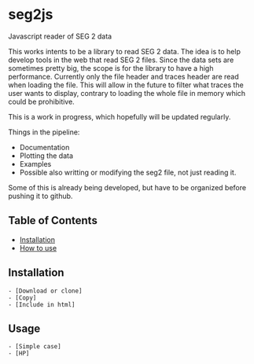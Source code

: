 # seg2js
Javascript reader of SEG 2 data

This works intents to be a library to read SEG 2 data.
The idea is to help develop tools in the web that read SEG 2 files. Since the data sets are sometimes pretty big, the scope is for the library to have a high performance.
Currently only the file header and traces header are read when loading the file. This will allow in the future to filter what traces the user wants to display, contrary to loading the whole file in memory which could be prohibitive.

This is a work in progress, which hopefully will be updated regularly.

Things in the pipeline:

* Documentation
* Plotting the data
* Examples
* Possible also writting or modifying the seg2 file, not just reading it.

Some of this is already being developed, but have to be organized before pushing it to github.

## Table of Contents

- [Installation](#installation)
- [How to use](#usage)

## Installation

    - [Download or clone]
    - [Copy]
    - [Include in html]

## Usage

    - [Simple case]
    - [HP]
